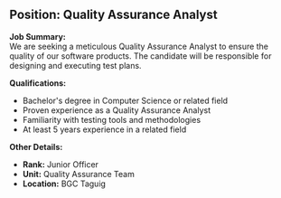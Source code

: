 ## **Position: Quality Assurance Analyst**

**Job Summary:**  
We are seeking a meticulous Quality Assurance Analyst to ensure the quality of our software products. The candidate will be responsible for designing and executing test plans.

**Qualifications:**  
- Bachelor's degree in Computer Science or related field
- Proven experience as a Quality Assurance Analyst
- Familiarity with testing tools and methodologies
- At least 5 years experience in a related field

**Other Details:**
- **Rank:** Junior Officer
- **Unit:** Quality Assurance Team
- **Location:** BGC Taguig